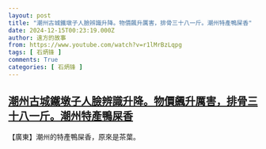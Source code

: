 ```yaml
---
layout: post
title: "潮州古城鐵墩子人臉辨識升降。物價飆升厲害，排骨三十八一斤。潮州特產鴨屎香"
date: 2024-12-15T00:23:19.000Z
author: 遠方的故事
from: https://www.youtube.com/watch?v=r1lMrBzLqpg
tags: [ 石炳锋 ]
comments: True
categories: [ 石炳锋 ]
---
```

<!--1734222199000-->
[潮州古城鐵墩子人臉辨識升降。物價飆升厲害，排骨三十八一斤。潮州特產鴨屎香](https://www.youtube.com/watch?v=r1lMrBzLqpg)
------

<div>
【廣東】潮州的特產鴨屎香，原來是茶葉。
</div>

